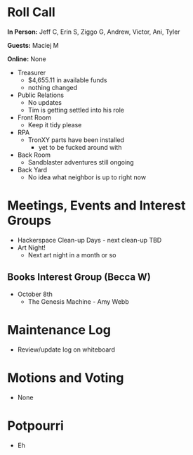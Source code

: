 # Roll Call

**In Person:** Jeff C, Erin S, Ziggo G, Andrew, Victor, Ani, Tyler

**Guests:** Maciej M

**Online:** None

- Treasurer
  - $4,655.11 in available funds
  - nothing changed
- Public Relations
  - No updates
  - Tim is getting settled into his role
- Front Room
  - Keep it tidy please
- RPA
  - TronXY parts have been installed
    - yet to be fucked around with
- Back Room
  - Sandblaster adventures still ongoing
- Back Yard
  - No idea what neighbor is up to right now
# Meetings, Events and Interest Groups
- Hackerspace Clean-up Days - next clean-up TBD
- Art Night!
  - Next art night in a month or so
## Books Interest Group (Becca W)
- October 8th
  - The Genesis Machine - Amy Webb
# Maintenance Log
- Review/update log on whiteboard
# Motions and Voting
- None
# Potpourri
- Eh
